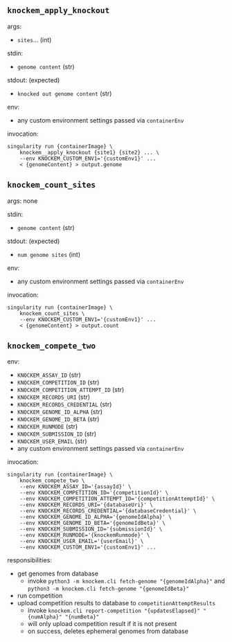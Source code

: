 ## `knockem_apply_knockout`

args:
- `sites`... (int)

stdin:
- `genome content` (str)

stdout: (expected)
- `knocked out genome content` (str)

env:
- any custom environment settings passed via `containerEnv`

invocation:
```
singularity run {containerImage} \
    knockem__apply_knockout {site1} {site2} ... \
    --env KNOCKEM_CUSTOM_ENV1='{customEnv1}' ...
    < {genomeContent} > output.genome
```

## `knockem_count_sites`

args: none

stdin:
- `genome content` (str)

stdout: (expected)
- `num genome sites` (int)

env:
- any custom environment settings passed via `containerEnv`

invocation:
```
singularity run {containerImage} \
    knockem_count_sites \
    --env KNOCKEM_CUSTOM_ENV1='{customEnv1}' ...
    < {genomeContent} > output.count
```

## `knockem_compete_two`

env:
- `KNOCKEM_ASSAY_ID` (str)
- `KNOCKEM_COMPETITION_ID` (str)
- `KNOCKEM_COMPETITION_ATTEMPT_ID` (str)
- `KNOCKEM_RECORDS_URI` (str)
- `KNOCKEM_RECORDS_CREDENTIAL` (str)
- `KNOCKEM_GENOME_ID_ALPHA` (str)
- `KNOCKEM_GENOME_ID_BETA` (str)
- `KNOCKEM_RUNMODE` (str)
- `KNOCKEM_SUBMISSION_ID` (str)
- `KNOCKEM_USER_EMAIL` (str)
- any custom environment settings passed via `containerEnv`

invocation:
```
singularity run {containerImage} \
    knockem_compete_two \
    --env KNOCKEM_ASSAY_ID='{assayId}' \
    --env KNOCKEM_COMPETITION_ID='{competitionId}' \
    --env KNOCKEM_COMPETITION_ATTEMPT_ID='{competitionAttemptId}' \
    --env KNOCKEM_RECORDS_URI='{databaseUri}' \
    --env KNOCKEM_RECORDS_CREDENTIAL='{databaseCredential}' \
    --env KNOCKEM_GENOME_ID_ALPHA='{genomeIdAlpha}' \
    --env KNOCKEM_GENOME_ID_BETA='{genomeIdBeta}' \
    --env KNOCKEM_SUBMISSION_ID='{submissionId}' \
    --env KNOCKEM_RUNMODE='{knockemRunmode}' \
    --env KNOCKEM_USER_EMAIL='{userEmail}' \
    --env KNOCKEM_CUSTOM_ENV1='{customEnv1}' ...
```

responsibilities:
- get genomes from database
    - invoke `python3 -m knockem.cli fetch-genome "{genomeIdAlpha}"` and `python3 -m knockem.cli fetch-genome "{genomeIdBeta}"`
- run competition
- upload competition results to database to `competitionAttemptResults`
    - invoke `knockem.cli report-competition "{updatesElapsed}" "{numAlpha}" "{numBeta}"`
    - will only upload competition result if it is not present
    - on success, deletes ephemeral genomes from database
